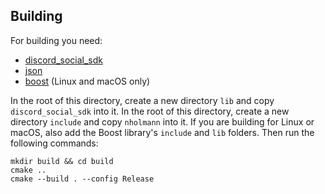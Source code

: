 ## Building

For building you need:
- [discord_social_sdk](https://discord.com/developers/docs/discord-social-sdk/getting-started/using-c++#step-4-download-the-discord-sdk-for-c++)
- [json](https://github.com/nlohmann/json)
- [boost](https://www.boost.org/releases/latest/) (Linux and macOS only)

In the root of this directory, create a new directory `lib` and copy `discord_social_sdk` into it. In the root of this directory, create a new directory `include` and copy `nholmann` into it. If you are building for Linux or macOS, also add the Boost library's `include` and `lib` folders. Then run the following commands:
```
mkdir build && cd build
cmake ..
cmake --build . --config Release
```